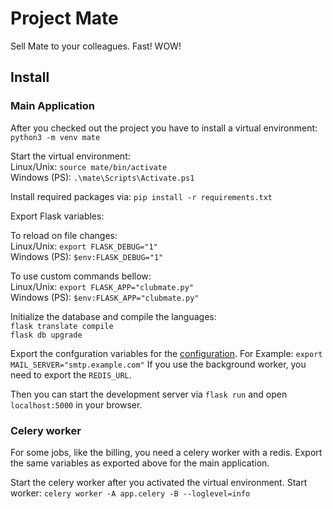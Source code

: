 # Project Mate

Sell Mate to your colleagues. Fast! WOW!

## Install

### Main Application

After you checked out the project you have to install a virtual environment:  
`python3 -m venv mate`

Start the virtual environment:  
Linux/Unix: `source mate/bin/activate`  
Windows (PS): `.\mate\Scripts\Activate.ps1`

Install required packages via: `pip install -r requirements.txt `

Export Flask variables:

To reload on file changes:  
Linux/Unix: `export FLASK_DEBUG="1"`  
Windows (PS): `$env:FLASK_DEBUG="1"`

To use custom commands bellow:  
Linux/Unix: `export FLASK_APP="clubmate.py"`  
Windows (PS): `$env:FLASK_APP="clubmate.py"`

Initialize the database and compile the languages:  
`flask translate compile`  
`flask db upgrade`

Export the confguration variables for the [configuration](config.py).
For Example: `export MAIL_SERVER="smtp.example.com"`
If you use the background worker, you need to export the `REDIS_URL`.

Then you can start the development server via `flask run` and open `localhost:5000` in your browser.

### Celery worker

For some jobs, like the billing, you need a celery worker with a redis.
Export the same variables as exported above for the main application.

Start the celery worker after you activated the virtual environment.
Start worker: `celery worker -A app.celery -B --loglevel=info`
